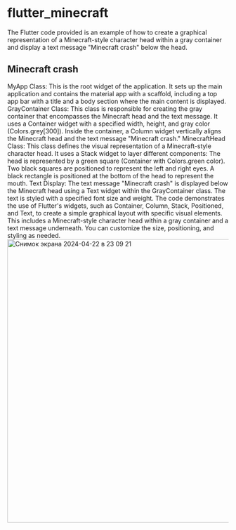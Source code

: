 # flutter_minecraft

The Flutter code provided is an example of how to create a graphical representation of a Minecraft-style character head within a gray container and display a text message "Minecraft crash" below the head. 

## Minecraft crash

MyApp Class: This is the root widget of the application. It sets up the main application and contains the material app with a scaffold, including a top app bar with a title and a body section where the main content is displayed. GrayContainer Class: This class is responsible for creating the gray container that encompasses the Minecraft head and the text message. It uses a Container widget with a specified width, height, and gray color (Colors.grey[300]). Inside the container, a Column widget vertically aligns the Minecraft head and the text message "Minecraft crash." MinecraftHead Class: This class defines the visual representation of a Minecraft-style character head. It uses a Stack widget to layer different components: The head is represented by a green square (Container with Colors.green color). Two black squares are positioned to represent the left and right eyes. A black rectangle is positioned at the bottom of the head to represent the mouth. Text Display: The text message "Minecraft crash" is displayed below the Minecraft head using a Text widget within the GrayContainer class. The text is styled with a specified font size and weight. The code demonstrates the use of Flutter's widgets, such as Container, Column, Stack, Positioned, and Text, to create a simple graphical layout with specific visual elements. This includes a Minecraft-style character head within a gray container and a text message underneath. You can customize the size, positioning, and styling as needed.<img width="646" alt="Снимок экрана 2024-04-22 в 23 09 21" src="https://github.com/inzhu-ka/flutter_minecraft/assets/145310551/9be3c386-fcb1-4733-a7db-4e5c2ad9a004">
